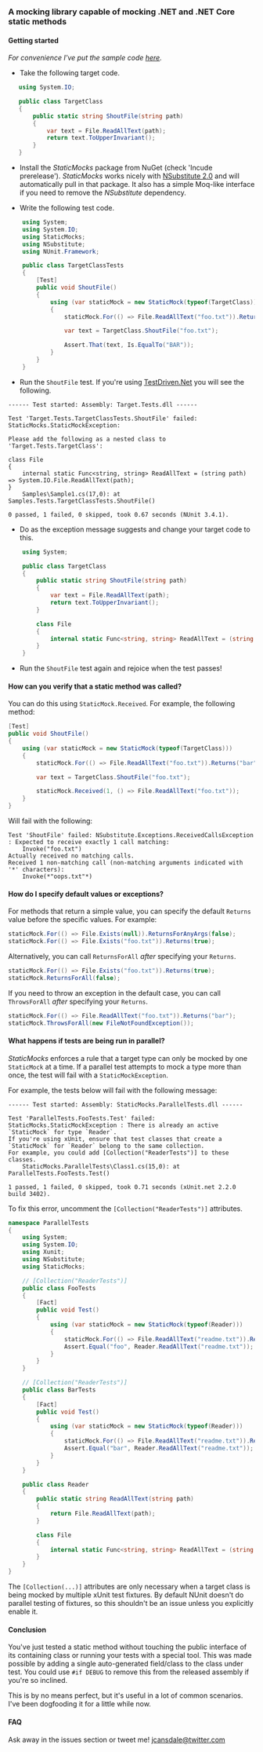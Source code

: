 ### A mocking library capable of mocking .NET and .NET Core static methods 

#### Getting started

*For convenience I've put the sample code [here](https://raw.githubusercontent.com/jcansdale/StaticMocks/master/example.cs).*

* Take the following target code.

 ```c#
    using System.IO;

    public class TargetClass
    {
        public static string ShoutFile(string path)
        {
            var text = File.ReadAllText(path);
            return text.ToUpperInvariant();
        }
    }
 ```

* Install the *StaticMocks* package from NuGet (check 'Incude prerelease'). *StaticMocks* works nicely with [NSubstitute 2.0](http://nsubstitute.github.io/) and will automatically pull in that package. It also has a simple Moq-like interface if you need to remove the *NSubstitute* dependency.

* Write the following test code.

```c#
    using System;
    using System.IO;
    using StaticMocks;
    using NSubstitute;
    using NUnit.Framework;

    public class TargetClassTests
    {
        [Test]
        public void ShoutFile()
        {
            using (var staticMock = new StaticMock(typeof(TargetClass)))
            {
                staticMock.For(() => File.ReadAllText("foo.txt")).Returns("bar");

                var text = TargetClass.ShoutFile("foo.txt");

                Assert.That(text, Is.EqualTo("BAR"));
            }
        }
    }
```

* Run the `ShoutFile` test. If you're using [TestDriven.Net](http://testdriven.net) you will see the following.

```
------ Test started: Assembly: Target.Tests.dll ------

Test 'Target.Tests.TargetClassTests.ShoutFile' failed: StaticMocks.StaticMockException:

Please add the following as a nested class to 'Target.Tests.TargetClass':

class File
{
    internal static Func<string, string> ReadAllText = (string path) => System.IO.File.ReadAllText(path);
}
	Samples\Sample1.cs(17,0): at Samples.Tests.TargetClassTests.ShoutFile()

0 passed, 1 failed, 0 skipped, took 0.67 seconds (NUnit 3.4.1).
```

* Do as the exception message suggests and change your target code to this.

```c#
    using System;

    public class TargetClass
    {
        public static string ShoutFile(string path)
        {
            var text = File.ReadAllText(path);
            return text.ToUpperInvariant();
        }

        class File
        {
            internal static Func<string, string> ReadAllText = (string path) => System.IO.File.ReadAllText(path);
        }
    }
```

* Run the `ShoutFile` test again and rejoice when the test passes!

#### How can you verify that a static method was called?

You can do this using `StaticMock.Received`. For example, the following method:

```c#
[Test]
public void ShoutFile()
{
    using (var staticMock = new StaticMock(typeof(TargetClass)))
    {
        staticMock.For(() => File.ReadAllText("foo.txt")).Returns("bar");

        var text = TargetClass.ShoutFile("foo.txt");

        staticMock.Received(1, () => File.ReadAllText("foo.txt"));
    }
}
```

Will fail with the following:

```
Test 'ShoutFile' failed: NSubstitute.Exceptions.ReceivedCallsException : Expected to receive exactly 1 call matching:
	Invoke("foo.txt")
Actually received no matching calls.
Received 1 non-matching call (non-matching arguments indicated with '*' characters):
	Invoke(*"oops.txt"*)
```

#### How do I specify default values or exceptions?

For methods that return a simple value, you can specify the default `Returns` value before the specific values. For example:

```c#
staticMock.For(() => File.Exists(null)).ReturnsForAnyArgs(false);
staticMock.For(() => File.Exists("foo.txt")).Returns(true);
```

Alternatively, you can call `ReturnsForAll` *after* specifying your `Returns`.

```c#
staticMock.For(() => File.Exists("foo.txt")).Returns(true);
staticMock.ReturnsForAll(false);
```

If you need to throw an exception in the default case, you can call `ThrowsForAll` *after* specifying your `Returns`.

```c#
staticMock.For(() => File.ReadAllText("foo.txt")).Returns("bar");
staticMock.ThrowsForAll(new FileNotFoundException());
```

#### What happens if tests are being run in parallel?

*StaticMocks* enforces a rule that a target type can only be mocked by one `StaticMock` at a time.
If a parallel test attempts to mock a type more than once, the test will fail with a `StaticMockException`.

For example, the tests below will fail with the following message:

```
------ Test started: Assembly: StaticMocks.ParallelTests.dll ------

Test 'ParallelTests.FooTests.Test' failed: StaticMocks.StaticMockException : There is already an active `StaticMock` for type `Reader`.
If you're using xUnit, ensure that test classes that create a `StaticMock` for `Reader` belong to the same collection.
For example, you could add [Collection("ReaderTests")] to these classes.
	StaticMocks.ParallelTests\Class1.cs(15,0): at ParallelTests.FooTests.Test()

1 passed, 1 failed, 0 skipped, took 0.71 seconds (xUnit.net 2.2.0 build 3402).
```

To fix this error, uncomment the `[Collection("ReaderTests")]` attributes.

```c#
namespace ParallelTests
{
    using System;
    using System.IO;
    using Xunit;
    using NSubstitute;
    using StaticMocks;

    // [Collection("ReaderTests")]
    public class FooTests
    {
        [Fact]
        public void Test()
        {
            using (var staticMock = new StaticMock(typeof(Reader)))
            {
                staticMock.For(() => File.ReadAllText("readme.txt")).Returns("foo");
                Assert.Equal("foo", Reader.ReadAllText("readme.txt"));
            }
        }
    }

    // [Collection("ReaderTests")]
    public class BarTests
    {
        [Fact]
        public void Test()
        {
            using (var staticMock = new StaticMock(typeof(Reader)))
            {
                staticMock.For(() => File.ReadAllText("readme.txt")).Returns("bar");
                Assert.Equal("bar", Reader.ReadAllText("readme.txt"));
            }
        }
    }

    public class Reader
    {
        public static string ReadAllText(string path)
        {
            return File.ReadAllText(path);
        }

        class File
        {
            internal static Func<string, string> ReadAllText = (string path) => System.IO.File.ReadAllText(path);
        }
    }
}
```

The `[Collection(...)]` attributes are only necessary when a target class is being mocked by multiple xUnit test fixtures.
By default NUnit doesn't do parallel testing of fixtures, so this shouldn't be an issue unless you explicitly enable it.

#### Conclusion

You've just tested a static method without touching the public interface of
its containing class or running your tests with a special tool. This was made
possible by adding a single auto-generated field/class to the class under test.
You could use `#if DEBUG` to remove this from the released assembly if you're
so inclined.

This is by no means perfect, but it's useful in a lot of common scenarios.
I've been dogfooding it for a little while now.

#### FAQ

Ask away in the issues section or tweet me! [jcansdale@twitter.com](https://twitter.com/jcansdale)
